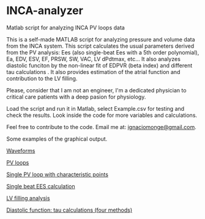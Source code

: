 # INCA-analyzer
Matlab script for analyzing INCA PV loops data

This is a self-made MATLAB script for analyzing pressure and volume data from the INCA system.
This script calculates the usual parameters derived from the PV analysis: Ees (also single-beat Ees with a 5th order polynomial), Ea, EDV, ESV, EF, PRSW, SW, VAC, LV dPdtmax, etc... It also analyzes diastolic funciton by the non-linear fit of EDPVR (beta index) and different tau calculations . It also provides estimation of the atrial function and contribution to the LV filling.

Please, consider that I am not an engineer, I'm a dedicated physician to critical care patients with a deep pasion for physiology.

Load the script and run it in Matlab, select Example.csv for testing and check the results. Look inside the code for more variables and calculations.

Feel free to contribute to the code. Email me at: ignaciomonge@gmail.com.

Some examples of the graphical output.

[Waveforms](docs/figures/waveforms.png)

[PV loops](docs/figures/PVloops.png)

[Single PV loop with characteristic points](docs/figures/PVloop.png)

[Single beat EES calculation](docs/figures/EESsb.png)

[LV filling analysis](docs/figures/LVfilling.png)

[Diastolic function: tau calculations (four methods)](docs/figures/taudiastolic.png)

